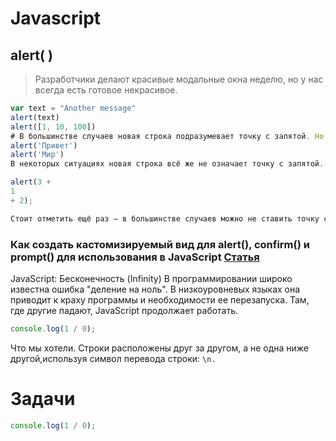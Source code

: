 # Javascript

## alert( )
>Разработчики делают красивые модальные окна неделю, но у нас всегда есть готовое некрасивое.
```javascript
var text = "Another message"
alert(text)
alert([1, 10, 100])
# В большинстве случаев новая строка подразумевает точку с запятой. Но «в большинстве случаев» не значит «всегда»!
alert('Привет')
alert('Мир')
В некоторых ситуациях новая строка всё же не означает точку с запятой. Например:

alert(3 +
1
+ 2);

Стоит отметить ещё раз – в большинстве случаев можно не ставить точку с запятой. Но безопаснее, особенно для новичка, ставить её.
```
### Как создать кастомизируемый вид для alert(), confirm() и prompt() для использования в JavaScript  [Статья](https://habr.com/ru/articles/496372/)


JavaScript: Бесконечность (Infinity)
В программировании широко известна ошибка "деление на ноль". В низкоуровневых языках она приводит к краху программы и необходимости ее перезапуска. Там, где другие падают, JavaScript продолжает работать.

```javascript
console.log(1 / 0); 
```
Что мы хотели. Строки расположены друг за другом, а не одна ниже другой,используя символ перевода строки: `\n.`


# Задачи

```javascript
console.log(1 / 0); 
```
